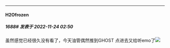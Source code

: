 

*****

####  H2Ofrozen  
##### 1688#       发表于 2022-11-24 02:50

虽然感觉已经很久没有看了，今天油管偶然推到GHOST 点进去又给听emo了<img src="https://static.saraba1st.com/image/smiley/face2017/135.png" referrerpolicy="no-referrer">

